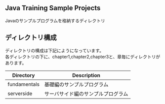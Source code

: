 ## Java Training Sample Projects
Javaのサンプルプログラムを格納するディレクトリ

## ディレクトリ構成
ディレクトリの構成は下記にようになっています。  
各ディレクトリの下に、chapter1,chapter2,chapter3と、章毎にディレクトリがあります。

| Directory | Description |
|-----------|-------------|
| fundamentals | 基礎編のサンプルプログラム |
| serverside | サーバサイド編のサンプルプログラム|
